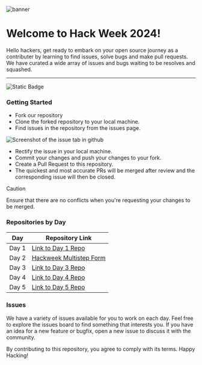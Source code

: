 ![banner](https://github.com/Vishnu-M-E/Hacktoberfest-2024/blob/main/assets/DO-HFest-EmailBanner-600px-1-@2x.png?raw=true)

# Welcome to Hack Week 2024!

Hello hackers, get ready to embark on your open source journey as a contributer by learning to find issues, solve bugs and make pull requests.
We have curated a wide array of issues and bugs waiting to be resolves and squashed. 
***


![Static Badge](https://img.shields.io/badge/Active_Status-Ready-green)

### Getting Started

- Fork our repository
- Clone the forked repository to your local machine.
- Find issues in the repository from the issues page.
  
![Screenshot of the issue tab in github](https://github.com/Vishnu-M-E/Hacktoberfest-2024/blob/main/assets/issues.png)
- Rectify the issue in your local machine.
- Commit your changes and push your changes to your fork.
- Create a Pull Request to this repository.
- The quickest and most accurate PRs will be merged after review and the corresponding issue will then be closed.

> [!CAUTION]
> Ensure that there are no conflicts when you're requesting your changes to be merged.

### Repositories by Day

| Day | Repository Link |
| --- | --------------- |
| Day 1 | [Link to Day 1 Repo](https://github.com/Vishnu-M-E/Hacktoberfest-2024/) |
| Day 2 | [Hackweek Multistep Form](https://github.com/swayam-agrahari/Hackweek-Multistep-Form.git) |
| Day 3 | [Link to Day 3 Repo](#) |
| Day 4 | [Link to Day 4 Repo](#) |
| Day 5 | [Link to Day 5 Repo](#) |


### Issues

We have a variety of issues available for you to work on each day. Feel free to explore the issues board to find something that interests you. If you have an idea for a new feature or bugfix, open a new issue to discuss it with the community.

By contributing to this repository, you agree to comply with its terms. Happy Hacking!
